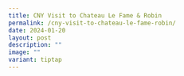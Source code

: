 ```yaml
---
title: CNY Visit to Chateau Le Fame & Robin
permalink: /cny-visit-to-chateau-le-fame-robin/
date: 2024-01-20
layout: post
description: ""
image: ""
variant: tiptap
---
```

